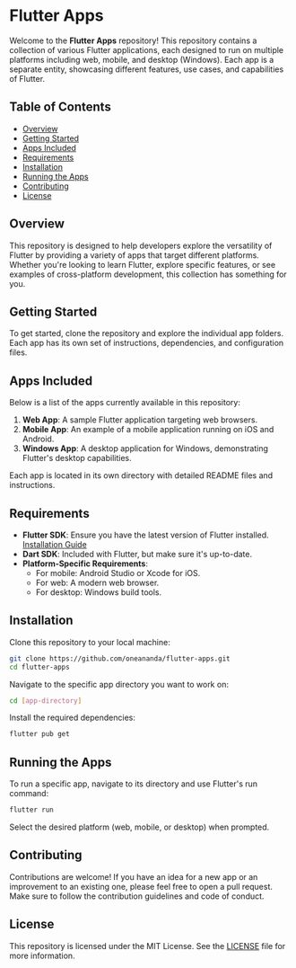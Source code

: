 # Flutter Apps

Welcome to the **Flutter Apps** repository! This repository contains a collection of various Flutter applications, each designed to run on multiple platforms including web, mobile, and desktop (Windows). Each app is a separate entity, showcasing different features, use cases, and capabilities of Flutter.

## Table of Contents

- [Overview](#overview)
- [Getting Started](#getting-started)
- [Apps Included](#apps-included)
- [Requirements](#requirements)
- [Installation](#installation)
- [Running the Apps](#running-the-apps)
- [Contributing](#contributing)
- [License](#license)

## Overview

This repository is designed to help developers explore the versatility of Flutter by providing a variety of apps that target different platforms. Whether you're looking to learn Flutter, explore specific features, or see examples of cross-platform development, this collection has something for you.

## Getting Started

To get started, clone the repository and explore the individual app folders. Each app has its own set of instructions, dependencies, and configuration files.

## Apps Included

Below is a list of the apps currently available in this repository:

1. **Web App**: A sample Flutter application targeting web browsers.
2. **Mobile App**: An example of a mobile application running on iOS and Android.
3. **Windows App**: A desktop application for Windows, demonstrating Flutter's desktop capabilities.

Each app is located in its own directory with detailed README files and instructions.

## Requirements

- **Flutter SDK**: Ensure you have the latest version of Flutter installed. [Installation Guide](https://flutter.dev/docs/get-started/install)
- **Dart SDK**: Included with Flutter, but make sure it's up-to-date.
- **Platform-Specific Requirements**:
  - For mobile: Android Studio or Xcode for iOS.
  - For web: A modern web browser.
  - For desktop: Windows build tools.

## Installation

Clone this repository to your local machine:

```bash
git clone https://github.com/oneananda/flutter-apps.git
cd flutter-apps
```

Navigate to the specific app directory you want to work on:

```bash
cd [app-directory]
```

Install the required dependencies:

```bash
flutter pub get
```

## Running the Apps

To run a specific app, navigate to its directory and use Flutter's run command:

```bash
flutter run
```

Select the desired platform (web, mobile, or desktop) when prompted.

## Contributing

Contributions are welcome! If you have an idea for a new app or an improvement to an existing one, please feel free to open a pull request. Make sure to follow the contribution guidelines and code of conduct.

## License

This repository is licensed under the MIT License. See the [LICENSE](LICENSE) file for more information.
